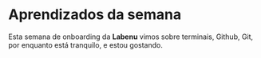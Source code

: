 # Aprendizados da semana

Esta semana de onboarding da **Labenu** vimos sobre terminais, Github, Git, por enquanto está tranquilo, e estou gostando.